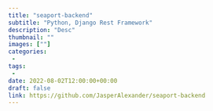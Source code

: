 ```yaml
---
title: "seaport-backend"
subtitle: "Python, Django Rest Framework"
description: "Desc"
thumbnail: ""
images: [""]
categories: 
 - 
tags:
 - 
date: 2022-08-02T12:00:00+00:00
draft: false
link: https://github.com/JasperAlexander/seaport-backend
---
```

